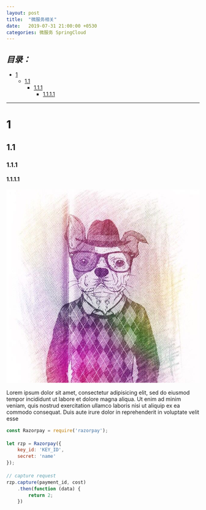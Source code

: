 ```yaml
---
layout: post
title:  "微服务相关"
date:   2019-07-31 21:00:00 +0530
categories: 微服务 SpringCloud
---
```


***目录：***
---
- [1](#1)
  * [1.1](#11)
    + [1.1.1](#111)
      - [1.1.1.1](#1111)
---


# 1
## 1.1
### 1.1.1
#### 1.1.1.1

![图1.1](/assets/portfolio.png "鼠标一上来了")

Lorem ipsum dolor sit amet, consectetur adipisicing elit, sed do eiusmod tempor incididunt ut labore et dolore magna aliqua. Ut enim ad minim veniam, quis nostrud exercitation ullamco laboris nisi ut aliquip ex ea commodo consequat. Duis aute irure dolor in reprehenderit in voluptate velit esse

```javascript
const Razorpay = require('razorpay');

let rzp = Razorpay({
	key_id: 'KEY_ID',
	secret: 'name'
});

// capture request
rzp.capture(payment_id, cost)
	.then(function (data) {
		return 2;
	})
```
